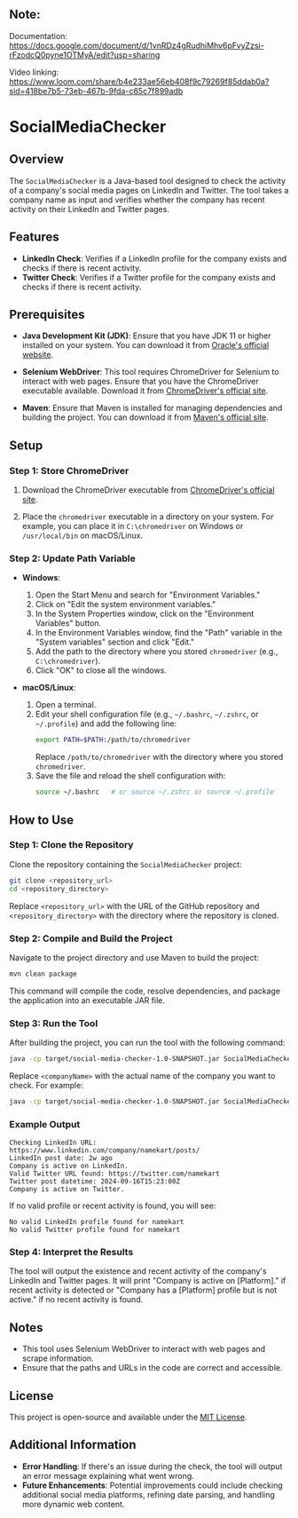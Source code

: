 ## Note: 
Documentation: https://docs.google.com/document/d/1vnRDz4gRudhiMhv6pFvyZzsi-rFzodcQ0pyne1OTMyA/edit?usp=sharing



Video linking: https://www.loom.com/share/b4e233ae56eb408f9c79269f85ddab0a?sid=418be7b5-73eb-467b-9fda-c65c7f899adb

# SocialMediaChecker

## Overview

The `SocialMediaChecker` is a Java-based tool designed to check the activity of a company's social media pages on LinkedIn and Twitter. The tool takes a company name as input and verifies whether the company has recent activity on their LinkedIn and Twitter pages.

## Features

- **LinkedIn Check**: Verifies if a LinkedIn profile for the company exists and checks if there is recent activity.
- **Twitter Check**: Verifies if a Twitter profile for the company exists and checks if there is recent activity.

## Prerequisites

- **Java Development Kit (JDK)**: Ensure that you have JDK 11 or higher installed on your system. You can download it from [Oracle's official website](https://www.oracle.com/java/technologies/javase-downloads.html).

- **Selenium WebDriver**: This tool requires ChromeDriver for Selenium to interact with web pages. Ensure that you have the ChromeDriver executable available. Download it from [ChromeDriver's official site](https://sites.google.com/chromium.org/driver/).

- **Maven**: Ensure that Maven is installed for managing dependencies and building the project. You can download it from [Maven's official site](https://maven.apache.org/download.cgi).

## Setup

### Step 1: Store ChromeDriver

1. Download the ChromeDriver executable from [ChromeDriver's official site](https://sites.google.com/chromium.org/driver/).

2. Place the `chromedriver` executable in a directory on your system. For example, you can place it in `C:\chromedriver` on Windows or `/usr/local/bin` on macOS/Linux.

### Step 2: Update Path Variable

- **Windows**:
  1. Open the Start Menu and search for "Environment Variables."
  2. Click on "Edit the system environment variables."
  3. In the System Properties window, click on the "Environment Variables" button.
  4. In the Environment Variables window, find the "Path" variable in the "System variables" section and click "Edit."
  5. Add the path to the directory where you stored `chromedriver` (e.g., `C:\chromedriver`).
  6. Click "OK" to close all the windows.

- **macOS/Linux**:
  1. Open a terminal.
  2. Edit your shell configuration file (e.g., `~/.bashrc`, `~/.zshrc`, or `~/.profile`) and add the following line:
     ```bash
     export PATH=$PATH:/path/to/chromedriver
     ```
     Replace `/path/to/chromedriver` with the directory where you stored `chromedriver`.
  3. Save the file and reload the shell configuration with:
     ```bash
     source ~/.bashrc   # or source ~/.zshrc or source ~/.profile
     ```

## How to Use

### Step 1: Clone the Repository

Clone the repository containing the `SocialMediaChecker` project:

```bash
git clone <repository_url>
cd <repository_directory>
```

Replace `<repository_url>` with the URL of the GitHub repository and `<repository_directory>` with the directory where the repository is cloned.

### Step 2: Compile and Build the Project

Navigate to the project directory and use Maven to build the project:

```bash
mvn clean package
```

This command will compile the code, resolve dependencies, and package the application into an executable JAR file.

### Step 3: Run the Tool

After building the project, you can run the tool with the following command:

```bash
java -cp target/social-media-checker-1.0-SNAPSHOT.jar SocialMediaChecker <companyName>
```

Replace `<companyName>` with the actual name of the company you want to check. For example:

```bash
java -cp target/social-media-checker-1.0-SNAPSHOT.jar SocialMediaChecker namekart
```

### Example Output

```plaintext
Checking LinkedIn URL: https://www.linkedin.com/company/namekart/posts/
LinkedIn post date: 2w ago
Company is active on LinkedIn.
Valid Twitter URL found: https://twitter.com/namekart
Twitter post datetime: 2024-09-16T15:23:00Z
Company is active on Twitter.
```

If no valid profile or recent activity is found, you will see:

```plaintext
No valid LinkedIn profile found for namekart
No valid Twitter profile found for namekart
```

### Step 4: Interpret the Results

The tool will output the existence and recent activity of the company's LinkedIn and Twitter pages. It will print "Company is active on [Platform]." if recent activity is detected or "Company has a [Platform] profile but is not active." if no recent activity is found.

## Notes

- This tool uses Selenium WebDriver to interact with web pages and scrape information.
- Ensure that the paths and URLs in the code are correct and accessible.

## License

This project is open-source and available under the [MIT License](LICENSE).

## Additional Information

- **Error Handling**: If there's an issue during the check, the tool will output an error message explaining what went wrong.
- **Future Enhancements**: Potential improvements could include checking additional social media platforms, refining date parsing, and handling more dynamic web content.
